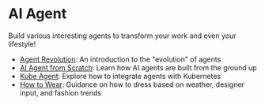 # AI Agent

Build various interesting agents to transform your work and even your lifestyle!

- [Agent Revolution](./agent-evolution.md): An introduction to the "evolution" of agents
- [AI Agent from Scratch](./scratch/README.md): Learn how AI agents are built from the ground up
- [Kube Agent](./kube-agent/): Explore how to integrate agents with Kubernetes
- [How to Wear](./how-to-wear/README.md): Guidance on how to dress based on weather, designer input, and fashion trends
